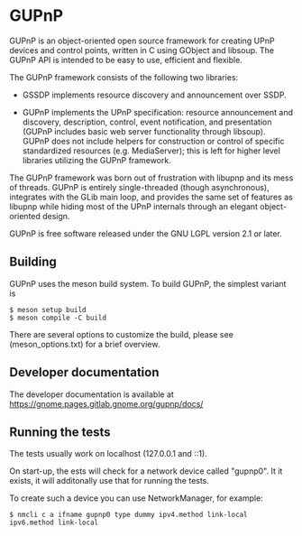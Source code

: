 # GUPnP

GUPnP is an object-oriented open source framework for creating UPnP devices and
control points, written in C using GObject and libsoup. The GUPnP API is
intended to be easy to use, efficient and flexible.

The GUPnP framework consists of the following two libraries:

  * GSSDP implements resource discovery and announcement over SSDP.

  * GUPnP implements the UPnP specification: resource announcement and
    discovery, description, control, event notification, and presentation
    (GUPnP includes basic web server functionality through libsoup). GUPnP does
    not include helpers for construction or control of specific standardized
    resources (e.g. MediaServer); this is left for higher level libraries
    utilizing the GUPnP framework.

The GUPnP framework was born out of frustration with libupnp and its mess of
threads. GUPnP is entirely single-threaded (though asynchronous), integrates
with the GLib main loop, and provides the same set of features as libupnp while
hiding most of the UPnP internals through an elegant object-oriented design.

GUPnP is free software released under the GNU LGPL version 2.1 or later.

## Building

GUPnP uses the meson build system. To build GUPnP, the simplest variant is
```
$ meson setup build
$ meson compile -C build
```

There are several options to customize the build, please see (meson_options.txt) for
a brief overview.

## Developer documentation

The developer documentation is available at https://gnome.pages.gitlab.gnome.org/gupnp/docs/


## Running the tests

The tests usually work on localhost (127.0.0.1 and ::1).

On start-up, the ests will check for a network device called "gupnp0". It it exists, it will
additonally use that for running the tests.

To create such a device you can use NetworkManager, for example:
```
$ nmcli c a ifname gupnp0 type dummy ipv4.method link-local ipv6.method link-local
```
